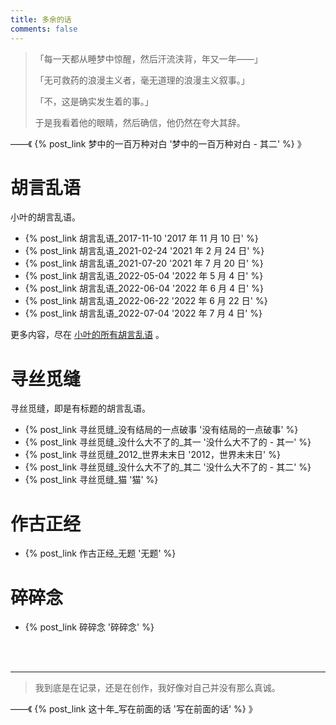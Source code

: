 ```yaml
---
title: 多余的话
comments: false
---
```


> 「每一天都从睡梦中惊醒，然后汗流浃背，年又一年——」
>
> 「无可救药的浪漫主义者，毫无道理的浪漫主义叙事。」
>
> 「不，这是确实发生着的事。」
>
> 于是我看着他的眼睛，然后确信，他仍然在夸大其辞。

——《 {% post_link 梦中的一百万种对白 '梦中的一百万种对白 - 其二' %} 》

# 胡言乱语

小叶的胡言乱语。

- {% post_link 胡言乱语_2017-11-10 '2017 年 11 月 10 日' %}
- {% post_link 胡言乱语_2021-02-24 '2021 年 2 月 24 日' %}
- {% post_link 胡言乱语_2021-07-20 '2021 年 7 月 20 日' %}
- {% post_link 胡言乱语_2022-05-04 '2022 年 5 月 4 日' %}
- {% post_link 胡言乱语_2022-06-04 '2022 年 6 月 4 日' %}
- {% post_link 胡言乱语_2022-06-22 '2022 年 6 月 22 日' %}
- {% post_link 胡言乱语_2022-07-04 '2022 年 7 月 4 日' %}

更多内容，尽在 [小叶的所有胡言乱语](/categories/胡言乱语/) 。

# 寻丝觅缝

寻丝觅缝，即是有标题的胡言乱语。

- {% post_link 寻丝觅缝_没有结局的一点破事 '没有结局的一点破事' %}
- {% post_link 寻丝觅缝_没什么大不了的_其一 '没什么大不了的 - 其一' %}
- {% post_link 寻丝觅缝_2012_世界未末日 '2012，世界未末日' %}
- {% post_link 寻丝觅缝_没什么大不了的_其二 '没什么大不了的 - 其二' %}
- {% post_link 寻丝觅缝_猫 '猫' %}

# 作古正经

- {% post_link 作古正经_无题 '无题' %}

# 碎碎念

- {% post_link 碎碎念 '碎碎念' %}

<br>

<br>

------

> 我到底是在记录，还是在创作，我好像对自己并没有那么真诚。

——《 {% post_link 这十年_写在前面的话 '写在前面的话' %} 》
